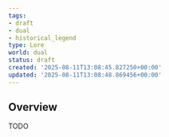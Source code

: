 ```yaml
---
tags:
- draft
- dual
- historical_legend
type: Lore
world: dual
status: draft
created: '2025-08-11T13:08:45.827250+00:00'
updated: '2025-08-11T13:08:48.869456+00:00'
---
```



## Overview

TODO
